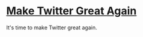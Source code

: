 # <a href="maketwittergreatagain.com">Make Twitter Great Again</a>
It's time to make Twitter great again.

